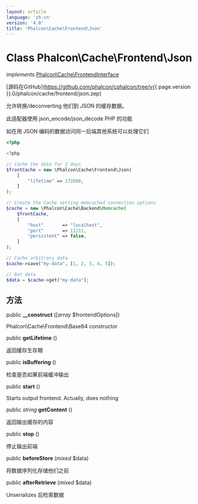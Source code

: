 ```yaml
---
layout: article
language: 'zh-cn'
version: '4.0'
title: 'Phalcon\Cache\Frontend\Json'
---
```

# Class **Phalcon\Cache\Frontend\Json**

*implements* [Phalcon\Cache\FrontendInterface](Phalcon_Cache_FrontendInterface)

[源码在GitHub](https://github.com/phalcon/cphalcon/tree/v{{ page.version }}.0/phalcon/cache/frontend/json.zep)

允许转换/deconverting 他们到 JSON 的缓存数据。

此适配器使用 json_encode/json_decode PHP 的功能

如在用 JSON 编码的数据访问同一后端其他系统可以处理它们

```php
<?php

<?php

// Cache the data for 2 days
$frontCache = new \Phalcon\Cache\Frontend\Json(
    [
        "lifetime" => 172800,
    ]
);

// Create the Cache setting memcached connection options
$cache = new \Phalcon\Cache\Backend\Memcache(
    $frontCache,
    [
        "host"       => "localhost",
        "port"       => 11211,
        "persistent" => false,
    ]
);

// Cache arbitrary data
$cache->save("my-data", [1, 2, 3, 4, 5]);

// Get data
$data = $cache->get("my-data");

```

## 方法

public **__construct** ([*array* $frontendOptions])

Phalcon\Cache\Frontend\Base64 constructor

public **getLifetime** ()

返回缓存生存期

public **isBuffering** ()

检查是否如果前端缓冲输出

public **start** ()

Starts output frontend. Actually, does nothing

public *string* **getContent** ()

返回输出缓存的内容

public **stop** ()

停止输出前端

public **beforeStore** (*mixed* $data)

将数据序列化存储他们之前

public **afterRetrieve** (*mixed* $data)

Unserializes 后检索数据